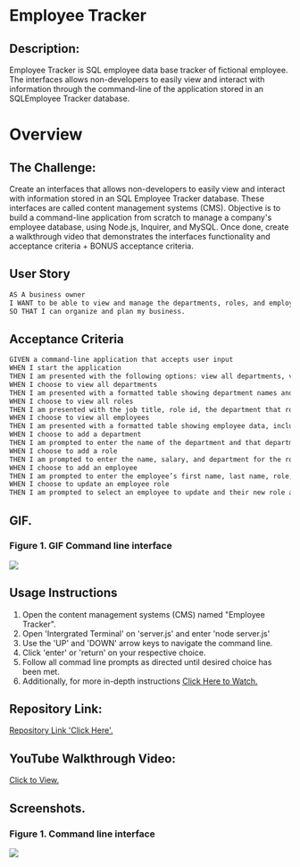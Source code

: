 # Employee Tracker 
 
## Description:

Employee Tracker is SQL employee data base tracker of fictional employee. The interfaces allows non-developers to easily view and interact with information through the command-line of the application stored in an SQLEmployee Tracker database. 


# Overview

## The Challenge:

Create an interfaces that allows non-developers to easily view and interact with information stored in an SQL Employee Tracker database. These interfaces are called content management systems (CMS). Objective is to build a command-line application from scratch to manage a company's employee database, using Node.js, Inquirer, and MySQL. Once done, create a walkthrough video that demonstrates the interfaces functionality and acceptance criteria + BONUS acceptance criteria.

## User Story
```md
AS A business owner
I WANT to be able to view and manage the departments, roles, and employees in my company
SO THAT I can organize and plan my business.
```

## Acceptance Criteria
```md
GIVEN a command-line application that accepts user input
WHEN I start the application
THEN I am presented with the following options: view all departments, view all roles, view all employees, add a department, add a role, add an employee, and update an employee role
WHEN I choose to view all departments
THEN I am presented with a formatted table showing department names and department ids
WHEN I choose to view all roles
THEN I am presented with the job title, role id, the department that role belongs to, and the salary for that role
WHEN I choose to view all employees
THEN I am presented with a formatted table showing employee data, including employee ids, first names, last names, job titles, departments, salaries, and managers that the employees report to
WHEN I choose to add a department
THEN I am prompted to enter the name of the department and that department is added to the database
WHEN I choose to add a role
THEN I am prompted to enter the name, salary, and department for the role and that role is added to the database
WHEN I choose to add an employee
THEN I am prompted to enter the employee’s first name, last name, role, and manager, and that employee is added to the database
WHEN I choose to update an employee role
THEN I am prompted to select an employee to update and their new role and this information is updated in the database 
```
## GIF.
### Figure 1. GIF Command line interface
![](Placeholder)

## Usage Instructions
1. Open the content management systems (CMS) named "Employee Tracker".
2. Open 'Intergrated Terminal' on 'server.js' and enter 'node server.js'
3. Use the 'UP' and 'DOWN' arrow keys to navigate the command line. 
4. Click 'enter' or 'return' on your respective choice.
5. Follow all commad line prompts as directed until desired choice has been met.
6. Additionally, for more in-depth instructions [Click Here to Watch.]()

## Repository Link:
[Repository Link 'Click Here'.](https://github.com/Jerrika/sql-challenge)

## YouTube Walkthrough Video:
[Click to View.](Placeholder)

## Screenshots.
### Figure 1. Command line interface
![](Placeholder)




